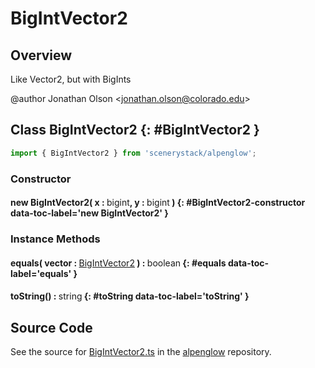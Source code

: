 # BigIntVector2

## Overview

Like Vector2, but with BigInts

@author Jonathan Olson &lt;jonathan.olson@colorado.edu&gt;

## Class BigIntVector2 {: #BigIntVector2 }


```js
import { BigIntVector2 } from 'scenerystack/alpenglow';
```
### Constructor

#### new BigIntVector2( x : <span style="font-weight: 400;"><span style="color: hsla(calc(var(--md-hue) + 180deg),80%,40%,1);">bigint</span></span>, y : <span style="font-weight: 400;"><span style="color: hsla(calc(var(--md-hue) + 180deg),80%,40%,1);">bigint</span></span> ) {: #BigIntVector2-constructor data-toc-label='new BigIntVector2' }

### Instance Methods

#### equals( vector : <span style="font-weight: 400;">[BigIntVector2](../alpenglow/BigIntVector2.md)</span> ) : <span style="font-weight: 400;"><span style="color: hsla(calc(var(--md-hue) + 180deg),80%,40%,1);">boolean</span></span> {: #equals data-toc-label='equals' }

#### toString() : <span style="font-weight: 400;"><span style="color: hsla(calc(var(--md-hue) + 180deg),80%,40%,1);">string</span></span> {: #toString data-toc-label='toString' }



## Source Code

See the source for [BigIntVector2.ts](https://github.com/phetsims/alpenglow/blob/main/js/cag/BigIntVector2.ts) in the [alpenglow](https://github.com/phetsims/alpenglow) repository.
